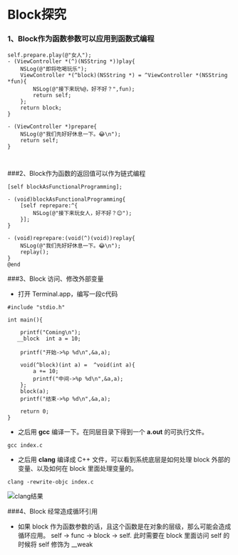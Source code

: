 # Block探究


### 1、Block作为函数参数可以应用到函数式编程
```
self.prepare.play(@"女人");
- (ViewController *(^)(NSString *))play{
    NSLog(@"即将吃喝玩乐");
    ViewController *(^block)(NSString *) = ^ViewController *(NSString *fun){
        NSLog(@"接下来玩%@，好不好？",fun);
        return self;
    };
    return block;
}

- (ViewController *)prepare{
    NSLog(@"我们先好好休息一下。😂\n");
    return self;
}



```


###2、Block作为函数的返回值可以作为链式编程


```
[self blockAsFunctionalProgramming];

- (void)blockAsFunctionalProgramming{
    [self reprepare:^{
        NSLog(@"接下来玩女人，好不好？😊");
    }];
}

- (void)reprepare:(void(^)(void))replay{
    NSLog(@"我们先好好休息一下。😂\n");
    replay();
}
@end
```

###3、Block 访问、修改外部变量

* 打开 Terminal.app，编写一段c代码

```
#include "stdio.h"

int main(){
    
    printf("Coming\n");
   __block  int a = 10;
    
    printf("开始->%p %d\n",&a,a);

    void(^block)(int a) =  ^void(int a){
        a += 10;
        printf("中间->%p %d\n",&a,a);
    };
    block(a);
    printf("结束->%p %d\n",&a,a);

    return 0;
}

```

* 之后用 **gcc** 编译一下。在同层目录下得到一个 **a.out** 的可执行文件。

```
gcc index.c 

```

* 之后用 **clang** 编译成 C++ 文件，可以看到系统底层是如何处理 block 外部的变量、以及如何在 block 里面处理变量的。

```
clang -rewrite-objc index.c 
```
![clang结果](https://raw.githubusercontent.com/FantasticLBP/knowledge-kit/master/assets/WX20180516-235614@2x.png)


###4、Block 经常造成循环引用
* 如果 block 作为函数参数的话，且这个函数是在对象的层级，那么可能会造成循环应用。 self -> func -> block -> self.
此时需要在 block 里面访问 self 的时候将 self 修饰为 __weak